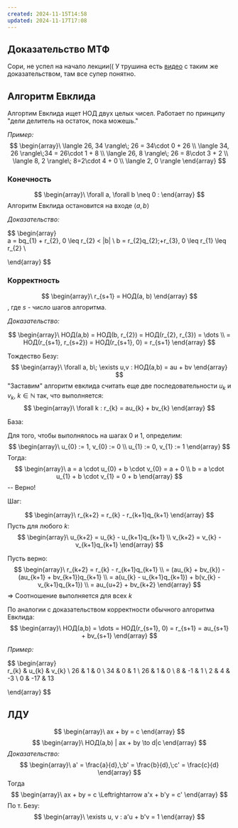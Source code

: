 ```yaml
---
created: 2024-11-15T14:58
updated: 2024-11-17T17:08
---
```


## Доказательство МТФ

Сори, не успел на начало лекции(( У трушина есть [видео](https://www.youtube.com/watch?v=BZIZJ2pgHBg&ab_channel=%D0%91%D0%BE%D1%80%D0%B8%D1%81%D0%A2%D1%80%D1%83%D1%88%D0%B8%D0%BD) с таким же доказательством, там все супер понятно.

## Алгоритм Евклида

Алгортим Евклида ищет НОД двух целых чисел. Работает по принципу "дели делитель на остаток, пока можешь."

*Пример:* 
$$
\begin{array}\
\langle 26, 34 \rangle\; 26 = 34\cdot 0 + 26 \\
\langle 34, 26 \rangle\;34 = 26\cdot 1 + 8 \\
\langle 26, 8 \rangle\; 26 = 8\cdot 3 + 2 \\
\langle 8, 2 \rangle\; 8=2\cdot 4 + 0 \\
\langle 2, 0 \rangle
\end{array}
$$
### Конечность

$$
\begin{array}\
\forall a, \forall b \neq 0 :
\end{array}
$$
Алгоритм Евклида остановится на входе $\langle a, b \rangle$

*Доказательство:* 

$$
\begin{array}\
a = bq_{1} + r_{2}, 0 \leq r_{2} < |b| \\
b = r_{2}q_{2}\;+r_{3}, 0 \leq r_{1} \leq r_{2} \\

\end{array}
$$
### Корректность

$$
\begin{array}\
r_{s+1} = НОД(a, b)
\end{array}
$$
, где $s$ - число шагов алгоритма.

*Доказательство:* 

$$
\begin{array}\
НОД(a,b) = НОД(b, r_{2}) = НОД(r_{2}, r_{3}) = \dots \\
 = НОД(r_{s+1}, r_{s+2}) = НОД(r_{s+1}, 0) = r_{s+1}
\end{array}
$$

Тождество Безу:
$$
\begin{array}\
\forall a, b\; \exists u,v : НОД(a,b) = au + bv
\end{array}
$$
"Заставим" алгоритм евклида считать еще две последовательности $u_{k}$ и $v_{k}$, $k \in \mathbb{N}$ так, что выполняется:
$$
\begin{array}\
\forall k : r_{k} = au_{k} + bv_{k}
\end{array}
$$

База:

Для того, чтобы выполнялось на шагах $0$ и $1$, определим:
$$
\begin{array}\
u_{0} := 1, v_{0} := 0 \\
u_{1} := 0, v_{1} := 1
\end{array}
$$
Тогда:
$$
\begin{array}\
a = a \cdot u_{0} + b \cdot v_{0} = a + 0 \\
b = a \cdot u_{1} + b \cdot v_{1} = 0 + b
\end{array}
$$
-- Верно!

Шаг:

$$
\begin{array}\
r_{k+2} = r_{k} - r_{k+1}q_{k+1}
\end{array}
$$
Пусть для любого $k$:
$$
\begin{array}\
u_{k+2} = u_{k} - u_{k+1}q_{k+1} \\
v_{k+2} = v_{k} - v_{k+1}q_{k+1}
\end{array}
$$

Пусть верно:
$$
\begin{array}\
r_{k+2} = r_{k} - r_{k+1}q_{k+1} \\
= (au_{k} + bv_{k}) - (au_{k+1} + bv_{k+1})q_{k+1} \\
= a(u_{k} - u_{k+1}q_{k+1}) + b(v_{k} - v_{k+1}q_{k+1}) \\
= au_{u+2} + bv_{k+2}
\end{array}
$$
$\Rightarrow$ Соотношение выполняется для всех $k$

По аналогии с доказательством корректности обычного алгоритма Евклида:
$$
\begin{array}\
НОД(a,b) = \dots = НОД(r_{s+1}, 0) = r_{s+1} = au_{s+1} + bv_{s+1}
\end{array}
$$

*Пример:* 

$$
\begin{array}\
r_{k} & u_{k} & v_{k} \\
26 & 1 & 0 \\
34 & 0 & 1 \\
26 & 1 & 0 \\
8 & -1 & 1 \\
2 & 4 & -3 \\
0 & -17 & 13

\end{array}
$$
## ЛДУ

$$
\begin{array}\
ax + by = c
\end{array}
$$
$$
\begin{array}\
НОД(a,b) | ax + by \to d|c
\end{array}
$$
*Доказательство:* 
$$
\begin{array}\
a' = \frac{a}{d},\;b' = \frac{b}{d},\;c' = \frac{c}{d}
\end{array}
$$
Тогда
$$
\begin{array}\
ax + by = c \Leftrightarrow a'x + b'y = c' 
\end{array}
$$
По т. Безу:
$$
\begin{array}\
\exists u, v : a'u + b'v = 1
\end{array}
$$